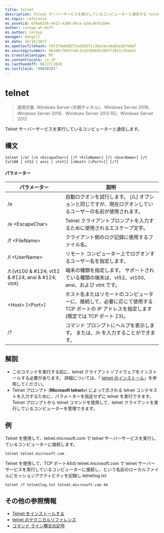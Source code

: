 ```yaml
---
title: telnet
description: Telnet サーバーサービスを実行しているコンピューターと通信する telnet のリファレンス記事です。
ms.topic: reference
ms.assetid: b70a6156-9413-4300-84ce-a34c467e2b4e
author: coreyp-at-msft
ms.author: coreyp
manager: dongill
ms.date: 10/16/2017
ms.openlocfilehash: fdf379a8d827ced295f1c36ac6c44ab5e167e66f
ms.sourcegitcommit: 96d46c702e7a9c3a321bbbb5284f73911c7baa3c
ms.translationtype: MT
ms.contentlocale: ja-JP
ms.lasthandoff: 08/27/2020
ms.locfileid: "89038291"
---
```

# <a name="telnet"></a>telnet

> 適用対象: Windows Server (半期チャネル)、Windows Server 2019、Windows Server 2016、Windows Server 2012 R2、Windows Server 2012

Telnet サーバーサービスを実行しているコンピューターと通信します。

## <a name="syntax"></a>構文
```
telnet [/a] [/e <EscapeChar>] [/f <FileName>] [/l <UserName>] [/t {vt100 | vt52 | ansi | vtnt}] [<Host> [<Port>]] [/?]
```
#### <a name="parameters"></a>パラメーター
|パラメーター|説明|
|-------|--------|
|/a|自動ログオンを試行します。 [/L] オプションと同じですが、現在ログオンしているユーザーの名前が使用されます。|
|/e \<EscapeChar>|Telnet クライアントプロンプトを入力するために使用されるエスケープ文字。|
|/f \<FileName>|クライアント側のログ記録に使用するファイル名。|
|/l \<UserName>|リモート コンピューター上でログオンするユーザー名を指定します。|
|/t {vt100 & #124; vt52 & #124; ansi & #124; vtnt}|端末の種類を指定します。 サポートされている種類の端末は、vt52、vt100、ansi、および vtnt です。|
|\<Host> [\<Port>]|ホスト名またはリモートのコンピューターに、接続して、必要に応じて使用する TCP ポートの IP アドレスを指定します (既定では TCP ポート 23)。|
|/?|コマンド プロンプトにヘルプを表示します。 または、/h を入力することができます。|

## <a name="remarks"></a>解説
-   このコマンドを実行する前に、telnet クライアントソフトウェアをインストールする必要があります。 詳細については、「 [telnet のインストール](/previous-versions/windows/it-pro/windows-server-2008-R2-and-2008/cc754293(v=ws.10))」を参照してください。
-   Telnet プロンプト (**Microsoft telnet>**) によって示される telnet コンテキストを入力するために、パラメーターを指定せずに telnet を実行できます。 Telnet プロンプトから telnet コマンドを使用して、telnet クライアントを実行しているコンピューターを管理できます。

## <a name="examples"></a>例
Telnet を使用して、telnet.microsoft.com で telnet サーバーサービスを実行しているコンピューターに接続します。
```
telnet telnet.microsoft.com
```
Telnet を使用して、TCP ポート44の telnet.microsoft.com で telnet サーバーサービスを実行しているコンピューターに接続し、という名前のローカルファイルにセッションアクティビティを記録し telnetlog.txt
```
telnet /f telnetlog.txt telnet.microsoft.com 44
```

## <a name="additional-references"></a>その他の参照情報
-   [Telnet をインストールする](/previous-versions/windows/it-pro/windows-server-2008-R2-and-2008/cc754293(v=ws.10))
-   [telnet のテクニカルリファレンス](/previous-versions/windows/it-pro/windows-server-2008-R2-and-2008/cc754987(v=ws.10))
- [コマンド ライン構文の記号](command-line-syntax-key.md)
